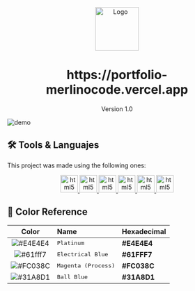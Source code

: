 <div align="center">
  <img alt="Logo" src="https://github.com/MerlinoCode/portfolio/blob/8d7d96a902b691c24b7c74f5974aef8af9a39279/public/favicon.svg" width="100" />
</div>
<h1 align="center">
  https://portfolio-merlinocode.vercel.app
</h1>
<p align="center">Version 1.0</p>

![demo](https://github.com/MerlinoCode/portfolio/blob/8d7d96a902b691c24b7c74f5974aef8af9a39279/thumbnail.png)

## 🛠️ Tools & Languajes

This project was made using the following ones:

<div align="center">
  </a> <a href="https://www.w3.org/html/" target="_blank" rel="noreferrer noopener"> <img src="https://skillicons.dev/icons?i=html" alt="html5" width="40" height="40"/> </a>
  </a> <a href="https://www.w3.org/css/" target="_blank" rel="noreferrer noopener"> <img src="https://skillicons.dev/icons?i=css" alt="html5" width="40" height="40"/> </a>
  </a> <a href="https://developer.mozilla.org/en-US/docs/Web/JavaScript" target="_blank" rel="noreferrer noopener"> <img src="https://skillicons.dev/icons?i=js" alt="html5" width="40" height="40"/> </a>
  </a> <a href="https://react.dev/" target="_blank" rel="noreferrer noopener"> <img src="https://skillicons.dev/icons?i=react" alt="html5" width="40" height="40"/> </a>
  </a> <a href="https://sass-lang.com/" target="_blank" rel="noreferrer noopener"> <img src="https://skillicons.dev/icons?i=sass" alt="html5" width="40" height="40"/> </a>
  </a> <a href="https://vitejs.dev/" target="_blank" rel="noreferrer noopener"> <img src="https://skillicons.dev/icons?i=vite" alt="html5" width="40" height="40"/> </a>
</div>

## 🎨 Color Reference

Color | Name | Hexadecimal
:---: | :--- | :---
![#E4E4E4](https://placehold.co/10x10/E4E4E4/E4E4E4.png) | <kbd>Platinum</kbd>   |  <b>#E4E4E4</b>
![#61fff7](https://placehold.co/10x10/61fff7/61fff7.png) | <kbd>Electrical Blue</kbd>   |  <b>#61FFF7</b>
![#FC038C](https://placehold.co/10x10/FC038C/FC038C.png) | <kbd>Magenta (Process)</kbd> | <b>#FC038C</b>
![#31A8D1](https://placehold.co/10x10/31A8D1/31A8D1.png) | <kbd>Ball Blue</kbd>         | <b>#31A8D1</b>
